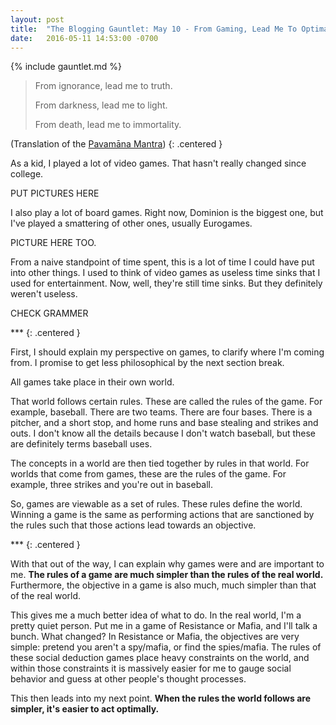 ```yaml
---
layout: post
title:  "The Blogging Gauntlet: May 10 - From Gaming, Lead Me To Optimality"
date:   2016-05-11 14:53:00 -0700
---
```


{% include gauntlet.md %}

> From ignorance, lead me to truth.
>
> From darkness, lead me to light.
>
> From death, lead me to immortality.

(Translation of the [Pavamāna Mantra](https://en.wikipedia.org/wiki/Brihadaranyaka_Upanishad#Pavam.C4.81na_Mantra))
{: .centered }

As a kid, I played a lot of video games. That hasn't really changed since
college.

PUT PICTURES HERE

I also play a lot of board games. Right now, Dominion is the biggest
one, but I've played a smattering of other ones, usually Eurogames.

PICTURE HERE TOO.

From a naive standpoint of time spent, this is a lot of time I could have put
into other things. I used to think of video games as useless time sinks
that I used for entertainment. Now, well, they're still time sinks. But they
definitely weren't useless.

CHECK GRAMMER

\*\*\*
{: .centered }

First, I should explain my perspective on games, to clarify where I'm coming
from. I promise to get less philosophical by the next section break.

All games take place in their own world.

That world follows certain rules. These are called the rules of the game.
For example, baseball. There are two teams. There are four bases. There is
a pitcher, and a short stop, and home runs and base stealing
and strikes and outs. I don't know all the details because I don't watch
baseball, but these are definitely terms baseball uses.

The concepts in a world are then tied together by rules in that world.
For worlds that come from games, these are the rules of the game.
For example, three strikes and you're out in baseball.

So, games are viewable as a set of rules. These rules define the world.
Winning a game is the same as performing actions that are sanctioned by
the rules such that those actions lead towards an objective.

\*\*\*
{: .centered }

With that out of the way, I can explain why games were and are important
to me. **The rules of a game are much simpler than the rules of the real world.**
Furthermore, the objective in a game is also much, much simpler than that of
the real world.

This gives me a much better idea of what to do. In the real world, I'm a pretty
quiet person. Put me in a game of Resistance or Mafia, and I'll talk a bunch.
What changed? In Resistance or Mafia, the objectives are very simple: pretend
you aren't a spy/mafia, or find the spies/mafia. The rules of these social
deduction games place heavy constraints on the world, and within those constraints
it is massively easier for me to gauge social behavior and guess at other people's
thought processes.

This then leads into my next point. **When the rules the world follows are simpler,
it's easier to act optimally.**
